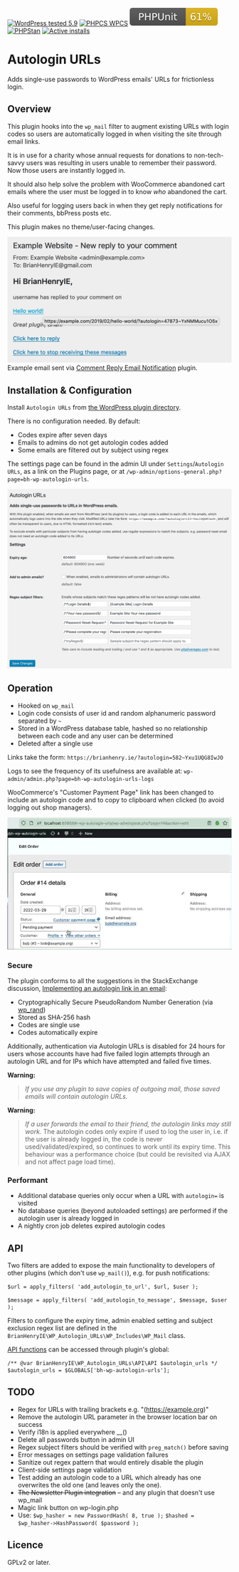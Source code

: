 [![WordPress tested 5.9](https://img.shields.io/badge/WordPress-v5.9%20tested-0073aa.svg)](https://wordpress.org/plugins/bh-wp-autologin-urls) [![PHPCS WPCS](https://img.shields.io/badge/PHPCS-WordPress%20Coding%20Standards-8892BF.svg)](https://github.com/WordPress-Coding-Standards/WordPress-Coding-Standards) [![PHPUnit ](.github/coverage.svg)](https://brianhenryie.github.io/bh-wp-autologin-urls/) [![PHPStan ](https://img.shields.io/badge/PHPStan-Level%208-2a5ea7.svg)](https://github.com/szepeviktor/phpstan-wordpress) [![Active installs](https://img.shields.io/badge/Active%20Installs-30%2B-ffb900.svg)](https://wordpress.org/plugins/bh-wp-autologin-urls/advanced/)

# Autologin URLs

Adds single-use passwords to WordPress emails' URLs for frictionless login.

## Overview

This plugin hooks into the `wp_mail` filter to augment existing URLs with login codes so users are automatically logged in when visiting the site through email links.

It is in use for a charity whose annual requests for donations to non-tech-savvy users was resulting in users unable to remember their password. Now those users are instantly logged in.

It should also help solve the problem with WooCommerce abandoned cart emails where the user must be logged in to know _who_ abandoned the cart.

Also useful for logging users back in when they get reply notifications for their comments, bbPress posts etc.

This plugin makes no theme/user-facing changes.

![Example Email](./.wordpress-org/screenshot-1.png "BH WP Autologin URLs example email screenshot")
Example email sent via [Comment Reply Email Notification](https://wordpress.org/plugins/comment-reply-email-notification/) plugin.

## Installation & Configuration

Install `Autologin URLs` from [the WordPress plugin directory](https://wordpress.org/plugins/bh-wp-autologin-urls).

There is no configuration needed. By default:

* Codes expire after seven days
* Emails to admins do not get autologin codes added
* Some emails are filtered out by subject using regex

The settings page can be found in the admin UI under `Settings`/`Autologin URLs`, as a link on the Plugins page, or at `/wp-admin/options-general.php?page=bh-wp-autologin-urls`.

![Settings Page](./.wordpress-org/screenshot-2.png "BH WP Autologin URLs Settings Page screenshot")

## Operation

* Hooked on `wp_mail`
* Login code consists of user id and random alphanumeric password separated by `~`
* Stored in a WordPress database table, hashed so no relationship between each code and any user can be determined
* Deleted after a single use

Links take the form: `https://brianhenry.ie/?autologin=582~Yxu1UQG8IwJO`

Logs to see the frequency of its usefulness are available at: `wp-admin/admin.php?page=bh-wp-autologin-urls-logs`

WooCommerce's "Customer Payment Page" link has been changed to include an autologin code and to copy to clipboard when clicked (to avoid logging out shop managers).

![WooCommerce Order Page](./.wordpress-org/screenshot-3.gif "BH WP Autologin URLs WooCommerce Order Page screenshot")

### Secure

The plugin conforms to all the suggestions in the StackExchange discussion, [Implementing an autologin link in an email](https://security.stackexchange.com/questions/129846/implementing-an-autologin-link-in-an-email):

* Cryptographically Secure PseudoRandom Number Generation (via [wp_rand](https://core.trac.wordpress.org/ticket/28633))
* Stored as SHA-256 hash
* Codes are single use
* Codes automatically expire

Additionally, authentication via Autologin URLs is disabled for 24 hours for users whose accounts have had five failed login attempts through an autologin URL and for IPs which have attempted and failed five times.

**Warning:** 

> *If you use any plugin to save copies of outgoing mail, those saved emails will contain autologin URLs.*

**Warning:**

> *If a user forwards the email to their friend, the autologin links may still work.* The autologin codes only expire if used to log the user in, i.e. if the user is already logged in, the code is never used/validated/expired, so continues to work until its expiry time. This behaviour was a performance choice (but could be revisited via AJAX and not affect page load time). 

### Performant

* Additional database queries only occur when a URL with `autologin=` is visited
* No database queries (beyond autoloaded settings) are performed if the autologin user is already logged in
* A nightly cron job deletes expired autologin codes

## API

Two filters are added to expose the main functionality to developers of other plugins (which don't use `wp_mail()`), e.g. for push notifications:

```
$url = apply_filters( 'add_autologin_to_url', $url, $user );
```
```
$message = apply_filters( 'add_autologin_to_message', $message, $user );
```

Filters to configure the expiry time, admin enabled setting and subject exclusion regex list are defined in the `BrianHenryIE\WP_Autologin_URLs\WP_Includes\WP_Mail` class.

[API functions](https://github.com/BrianHenryIE/BH-WP-Autologin-URLs/blob/master/src/api/interface-api.php) can be accessed through plugin's global:

```
/** @var BrianHenryIE\WP_Autologin_URLs\API\API $autologin_urls */
$autologin_urls = $GLOBALS['bh-wp-autologin-urls'];
```

## TODO

* Regex for URLs with trailing brackets e.g. "(https://example.org)" 
* Remove the autologin URL parameter in the browser location bar on success
* Verify i18n is applied everywhere __()
* Delete all passwords button in admin UI
* Regex subject filters should be verified with `preg_match()` before saving
* Error messages on settings page validation failures
* Sanitize out regex pattern that would entirely disable the plugin
* Client-side settings page validation
* Test adding an autologin code to a URL which already has one overwrites the old one (and leaves only the one).
* ~~The Newsletter Plugin integration~~ – and any plugin that doesn't use wp_mail
* Magic link button on wp-login.php
* Use:
      `$wp_hasher = new PasswordHash( 8, true );`
      `$hashed = $wp_hasher->HashPassword( $password );`


## Licence

GPLv2 or later.